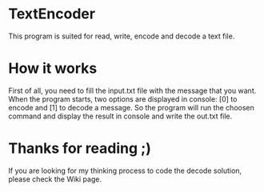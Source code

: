 # TextEncoder
This program is suited for read, write, encode and decode a text file.

# How it works
First of all, you need to fill the input.txt file with the message that you want. 
When the program starts, two options are displayed in console: [0] to encode and [1] to decode a message. So the program will run the choosen command and display the result in console and write the out.txt file.

# Thanks for reading ;)
If you are looking for my thinking process to code the decode solution, please check the Wiki page.
